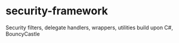 # security-framework
Security filters, delegate handlers, wrappers, utilities build upon C#, BouncyCastle
